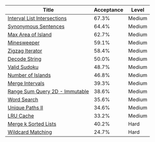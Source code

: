 | Title                                                                                        | Acceptance   | Level   |
|----------------------------------------------------------------------------------------------|--------------|---------|
| [Interval List Intersections](https://leetcode.com/problems/interval-list-intersections)     | 67.3%        | Medium  |
| [Synonymous Sentences](https://leetcode.com/problems/synonymous-sentences)                   | 64.4%        | Medium  |
| [Max Area of Island](https://leetcode.com/problems/max-area-of-island)                       | 62.7%        | Medium  |
| [Minesweeper](https://leetcode.com/problems/minesweeper)                                     | 59.1%        | Medium  |
| [Zigzag Iterator](https://leetcode.com/problems/zigzag-iterator)                             | 58.4%        | Medium  |
| [Decode String](https://leetcode.com/problems/decode-string)                                 | 50.0%        | Medium  |
| [Valid Sudoku](https://leetcode.com/problems/valid-sudoku)                                   | 48.7%        | Medium  |
| [Number of Islands](https://leetcode.com/problems/number-of-islands)                         | 46.8%        | Medium  |
| [Merge Intervals](https://leetcode.com/problems/merge-intervals)                             | 39.3%        | Medium  |
| [Range Sum Query 2D - Immutable](https://leetcode.com/problems/range-sum-query-2d-immutable) | 38.6%        | Medium  |
| [Word Search](https://leetcode.com/problems/word-search)                                     | 35.6%        | Medium  |
| [Unique Paths II](https://leetcode.com/problems/unique-paths-ii)                             | 34.6%        | Medium  |
| [LRU Cache](https://leetcode.com/problems/lru-cache)                                         | 33.2%        | Medium  |
| [Merge k Sorted Lists](https://leetcode.com/problems/merge-k-sorted-lists)                   | 40.2%        | Hard    |
| [Wildcard Matching](https://leetcode.com/problems/wildcard-matching)                         | 24.7%        | Hard    |